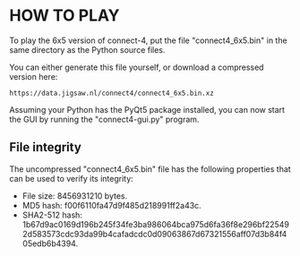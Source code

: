 
HOW TO PLAY
===========

To play the 6x5 version of connect-4, put the file "connect4_6x5.bin" in the same directory as the Python source files.

You can either generate this file yourself, or download a compressed version here:

    https://data.jigsaw.nl/connect4/connect4_6x5.bin.xz

Assuming your Python has the PyQt5 package installed, you can now start the GUI by running the "connect4-gui.py" program.

File integrity
--------------

The uncompressed "connect4_6x5.bin" file has the following properties that can be used to verify its integrity:

* File size: 8456931210 bytes.
* MD5 hash: f00f6110fa47d9f485d218991ff2a43c.
* SHA2-512 hash: 1b67d9ac0169d196b245f34fe3ba986064bca975d6fa36f8e296bf225492d583573cdc93da99b4cafadcdc0d09063867d67321556aff07d3b84f405edb6b4394.
